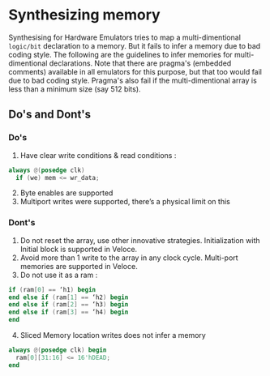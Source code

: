 # Synthesizing memory
  Synthesising for Hardware Emulators tries to map a multi-dimentional `logic/bit` declaration to a memory. But it fails to infer a memory due to bad coding style. The following are the guidelines to infer memories for multi-dimentional declarations. Note that there are pragma's (embedded comments) available in all emulators for this purpose, but that too would fail due to bad coding style. Pragma's also fail if the multi-dimentional array is less than a minimum size (say 512 bits).

## Do's and Dont's
### Do's
1. Have clear write conditions & read conditions :
```verilog
always @(posedge clk)
  if (we) mem <= wr_data;
```
2. Byte enables are supported
1. Multiport writes were supported, there’s a physical limit on this

### Dont's
1. Do not reset the array, use other innovative strategies. Initialization with Initial block is supported in Veloce.
1. Avoid more than 1 write to the array in any clock cycle. Multi-port memories are supported in Veloce.
1. Do not use it as a ram :
```verilog
if (ram[0] == ‘h1) begin
end else if (ram[1] == ‘h2) begin
end else if (ram[2] == ‘h3) begin
end else if (ram[3] == ‘h4) begin
end
```
4. Sliced Memory location writes does not infer a memory
```verilog
always @(posedge clk) begin
  ram[0][31:16] <= 16'hDEAD;
end
```
